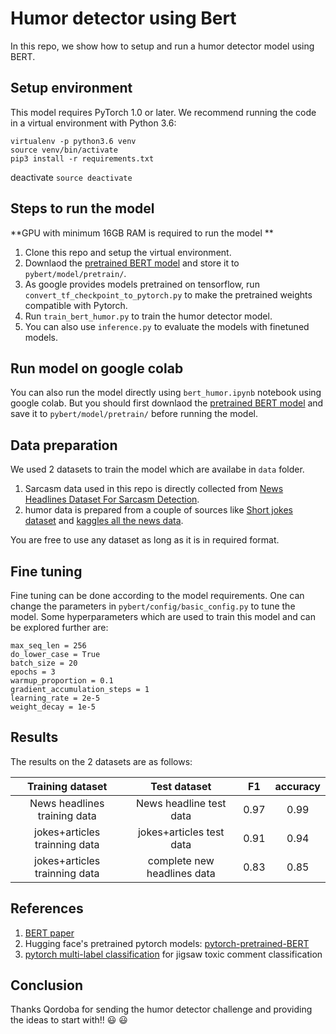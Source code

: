 # Humor detector using Bert
In this repo, we show how to setup and run a humor detector model using BERT.


## Setup environment

This model requires PyTorch 1.0 or later. We recommend running the code in a virtual environment with Python 3.6:
```
virtualenv -p python3.6 venv
source venv/bin/activate
pip3 install -r requirements.txt
```

deactivate `source deactivate`


## Steps to run the model

**GPU with minimum 16GB RAM is required to run the model ** 

1. Clone this repo and setup the virtual environment.
2. Downlaod the [pretrained BERT model](https://storage.googleapis.com/bert_models/2018_10_18/uncased_L-12_H-768_A-12.zip) and store it to `pybert/model/pretrain/`.
3. As google provides models pretrained on tensorflow, run `convert_tf_checkpoint_to_pytorch.py` to make the pretrained weights compatible with Pytorch.
4. Run `train_bert_humor.py` to train the humor detector model.
5. You can also use `inference.py` to evaluate the models with finetuned models.

## Run model on google colab
You can also run the model directly using `bert_humor.ipynb` notebook using google colab. But you should first downlaod the [pretrained BERT model](https://storage.googleapis.com/bert_models/2018_10_18/uncased_L-12_H-768_A-12.zip) and save it to `pybert/model/pretrain/` before running the model. 

## Data preparation

We used 2 datasets to train the model which are availabe in `data` folder.
1. Sarcasm data used in this repo is directly collected from [News Headlines Dataset For Sarcasm Detection](https://www.kaggle.com/rmisra/news-headlines-dataset-for-sarcasm-detection).
2. humor data is prepared from a couple of sources like [Short jokes dataset](https://www.kaggle.com/abhinavmoudgil95/short-jokes) and
[kaggles all the news data](https://www.kaggle.com/snapcrack/all-the-news).

You are free to use any dataset as long as it is in required format.

## Fine tuning
Fine tuning can be done according to the model requirements. One can change the parameters in `pybert/config/basic_config.py` to tune the model. 
Some hyperparameters which are used to train this model and can be explored further are:
```
max_seq_len = 256
do_lower_case = True
batch_size = 20
epochs = 3
warmup_proportion = 0.1
gradient_accumulation_steps = 1
learning_rate = 2e-5
weight_decay = 1e-5
```

## Results

The results on the 2 datasets are as follows:

| Training dataset              | Test dataset               | F1    | accuracy |
|:-----------------------------:|:--------------------------:|:-----:|:--------:|
| News headlines training data  | News headline test data    | 0.97  | 0.99     |
| jokes+articles trainning data | jokes+articles test data   | 0.91  | 0.94     | 
| jokes+articles trainning data | complete new headlines data| 0.83  | 0.85     |


## References
1. [BERT paper](https://arxiv.org/abs/1810.04805)
2. Hugging face's pretrained pytorch models: [pytorch-pretrained-BERT](https://github.com/huggingface/pytorch-pretrained-BERT)
3. [pytorch multi-label classification](https://github.com/lonePatient/Bert-Multi-Label-Text-Classification) for jigsaw toxic comment classification

## Conclusion
Thanks Qordoba for sending the humor detector challenge and providing the ideas to start with!! :smiley: :smiley:




